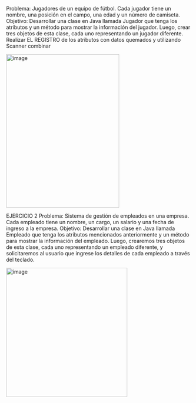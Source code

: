 Problema: Jugadores de un equipo de fútbol. Cada jugador tiene un nombre, una posición en el campo, una edad y un número de camiseta. Objetivo: Desarrollar una clase en Java llamada Jugador que tenga los atributos y un método para mostrar la información del jugador. Luego, crear tres objetos de esta clase, cada uno representando un jugador diferente.
Realizar EL REGISTRO de los atributos con datos quemados y utilizando Scanner combinar

<img width="307" height="417" alt="image" src="https://github.com/user-attachments/assets/2135c2c0-1570-4297-86b0-e00e3dd5a874" />


EJERCICIO 2
Problema: Sistema de gestión de empleados en una empresa. Cada empleado tiene un nombre, un cargo, un salario y una fecha de ingreso a la empresa.
Objetivo: Desarrollar una clase en Java llamada Empleado que tenga los atributos mencionados anteriormente y un método para mostrar la información del empleado. Luego, crearemos tres objetos de esta clase, cada uno representando un empleado diferente, y solicitaremos al usuario que ingrese los detalles de cada empleado a través del teclado.

<img width="329" height="351" alt="image" src="https://github.com/user-attachments/assets/04276ea8-3066-488a-865d-60708659d50e" />
